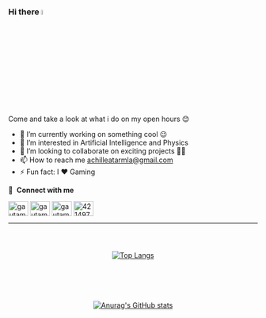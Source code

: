 ### Hi there <a href="https://www.linkedin.com/in/abdou-raouf-atarmla/"><img src="https://media.giphy.com/media/hvRJCLFzcasrR4ia7z/giphy.gif" width="5%"></a>
Come and take a look at what i do on my open hours :blush:

- 🔭 I’m currently working on something cool 😉
- 👀 I’m interested in Artificial Intelligence and Physics
- 👯 I’m looking to collaborate on exciting projects 😶‍🌫️
- 📫 How to reach me achilleatarmla@gmail.com
- ⚡  Fun fact: I ❤️ Gaming 

🔗 &nbsp;**Connect with me**
<p align="left">
<a href="https://wa.me/22896858733" target="blank"><img align="center" src="https://raw.githubusercontent.com/rahuldkjain/github-profile-readme-generator/master/src/images/icons/Social/whatsapp.svg" alt="gautamkrishnar" height="30" width="40"/></a>
<a href="https://twitter.com/raouf_code" target="blank"><img align="center" src="https://raw.githubusercontent.com/rahuldkjain/github-profile-readme-generator/master/src/images/icons/Social/twitter.svg" alt="gautamkrishnar" height="30" width="40" /></a>
<a href="https://www.linkedin.com/in/abdou-raouf-atarmla/" target="blank"><img align="center" src="https://raw.githubusercontent.com/rahuldkjain/github-profile-readme-generator/master/src/images/icons/Social/linked-in-alt.svg" alt="gautamkrishnar" height="30" width="40" /></a>
<a href="https://www.youtube.com/@raoufcode" target="blank"><img align="center" src="https://raw.githubusercontent.com/rahuldkjain/github-profile-readme-generator/master/src/images/icons/Social/youtube.svg" alt="4214976" height="30" width="40" /></a>

---
<div style="display:flex;flex-direction:column;justify-content:center;align-items:center;">
<p>

[![Top Langs](https://github-readme-stats.vercel.app/api/top-langs/?username=fless-lab&show_icons=true&theme=transparent&layout=compact)](https://github.com/fless-lab/github-readme-stats)
</p>
<p>

[![Anurag's GitHub stats](https://github-readme-stats.vercel.app/api?username=fless-lab&show_icons=true&theme=transparent)](https://github.com/fless-lab/github-readme-stats)
</p>

</div>

